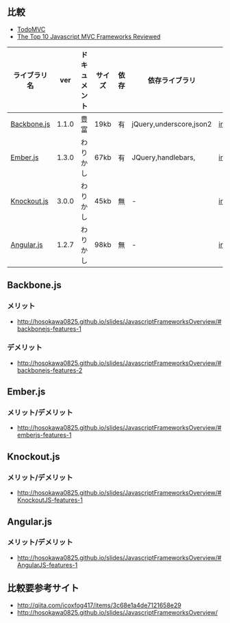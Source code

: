## 比較

* [TodoMVC](http://todomvc.com/)
* [The Top 10 Javascript MVC Frameworks Reviewed](http://codebrief.com/2012/01/the-top-10-javascript-mvc-frameworks-reviewed/)

ライブラリ名 | ver | ドキュメント | サイズ | 依存 | 依存ライブラリ |  html | js | 備考 
-------------|-----|--------------|--------|------|-----------------|----|------|-------
[Backbone.js](http://backbonejs.org/)  | 1.1.0 | 豊富 |  19kb | 有 | jQuery,underscore,json2 | [index.html](https://github.com/nakanowax/js-framework-example/blob/master/backbone.js/index.html) | [app.js](https://github.com/nakanowax/js-framework-example/blob/master/backbone.js/js/app.js) | 
[Ember.js](http://emberjs.com/) | 1.3.0 | わりかし | 67kb | 有 | JQuery,handlebars, | [index.html](https://github.com/nakanowax/js-framework-example/blob/master/ember.js/index.html) | [app.js](https://github.com/nakanowax/js-framework-example/blob/master/ember.js/js/app.js) | 
[Knockout.js](http://knockoutjs.com/) | 3.0.0 | わりかし | 45kb | 無 | - | [index.html](https://github.com/nakanowax/js-framework-example/blob/master/knockout.js/index.html) | [app.js](https://github.com/nakanowax/js-framework-example/blob/master/knockout.js/js/app.js) | 
[Angular.js](http://angularjs.org/) | 1.2.7 | わりかし | 98kb | 無 | - | [index.html](https://github.com/nakanowax/js-framework-example/blob/master/angular.js/index.html) | [app.js](https://github.com/nakanowax/js-framework-example/blob/master/angular.js/js/app.js) 


## Backbone.js
### メリット
* http://hosokawa0825.github.io/slides/JavascriptFrameworksOverview/#backbonejs-features-1

### デメリット
* http://hosokawa0825.github.io/slides/JavascriptFrameworksOverview/#backbonejs-features-2

## Ember.js
### メリット/デメリット
* http://hosokawa0825.github.io/slides/JavascriptFrameworksOverview/#emberjs-features-1

## Knockout.js
### メリット/デメリット
* http://hosokawa0825.github.io/slides/JavascriptFrameworksOverview/#KnockoutJS-features-1

## Angular.js
### メリット/デメリット
* http://hosokawa0825.github.io/slides/JavascriptFrameworksOverview/#AngularJS-features-1


## 比較要参考サイト
* http://qiita.com/icoxfog417/items/3c68e1a4de7121658e29
* http://hosokawa0825.github.io/slides/JavascriptFrameworksOverview/
